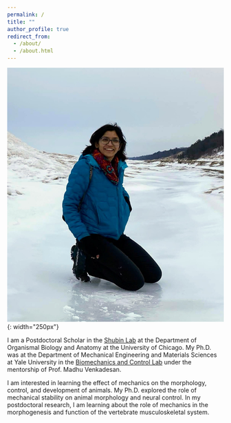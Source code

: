 ```yaml
---
permalink: /
title: ""
author_profile: true
redirect_from: 
  - /about/
  - /about.html
---
```


<!-- # You don't need to edit this file, it's empty on purpose.
# Edit theme's home layout instead if you wanna make some changes
# See: https://jekyllrb.com/docs/themes/#overriding-theme-defaults
# layout: page

<!-- Life conundrum 1: I am a graduate student who wishes that graduate school never ended. 

<!-- Life conundrum 2: I find both mathematical equations and biological experiments beautiful.  --> 

<!-- “It is not necessary to accept everything as true, one must only accept it as necessary” -->

<!-- <img style="float: left;" src="images/photo.jpg" width="150">&nbsp;&nbsp;&nbsp;&nbsp; -->

![myimg](docs/assets/images/photo_ice.png){: width="250px"}

I am a Postdoctoral Scholar in the [Shubin Lab](shubinlab.uchicago.edu) at the Department of Organismal Biology and Anatomy at the University of Chicago. My Ph.D. was at the Department of Mechanical Engineering and Materials Sciences at Yale University in the [Biomechanics and Control Lab](mvlab.yale.edu) under the mentorship of Prof. Madhu Venkadesan. 

I am interested in learning the effect of mechanics on the morphology, control, and development of animals. My Ph.D. explored the role of mechanical stability on animal morphology and neural control. In my postdoctoral research, I am learning about the role of mechanics in the morphogenesis and function of the vertebrate musculoskeletal system. 

<!-- [Other website](https://campuspress.yale.edu/nsharma/) -->

<script src="http://code.jquery.com/jquery-1.4.2.min.js"></script> <script> var x = document.getElementsByClassName("site-footer-credits"); setTimeout(() => { x[0].remove(); }, 10); </script>

